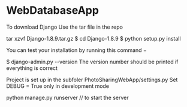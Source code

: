 # WebDatabaseApp

To download Django
Use the tar file in the repo

tar xzvf Django-1.8.9.tar.gz
$ cd Django-1.8.9
$ python setup.py install

You can test your installation by running this command −

$ django-admin.py --version
The version number should be printed if everything is correct

Project is set up in the subfoler PhotoSharingWebApp/settings.py
Set DEBUG = True only in development mode

python manage.py runserver // to start the server
